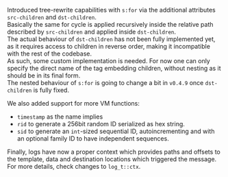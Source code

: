 Introduced tree-rewrite capabilities with `s:for` via the additional attributes `src-children` and `dst-children`.  
Basically the same for cycle is applied recursively inside the relative path described by `src-children` and applied inside `dst-children`.  
The actual behaviour of `dst-children` has not been fully implemented yet, as it requires access to children in reverse order, making it incompatible with the rest of the codebase.  
As such, some custom implementation is needed. For now one can only specify the direct name of the tag embedding children, without nesting as it should be in its final form.  
The nested behaviour of `s:for` is going to change a bit in `v0.4.9` once `dst-children` is fully fixed.

We also added support for more VM functions:
- `timestamp` as the name implies
- `rid` to generate a 256bit random ID serialized as hex string.
- `sid` to generate an `int`-sized sequential ID, autoincrementing and with an optional family ID to have independent sequences.

Finally, logs have now a proper context which provides paths and offsets to the template, data and destination locations which triggered the message.  
For more details, check changes to `log_t::ctx`.